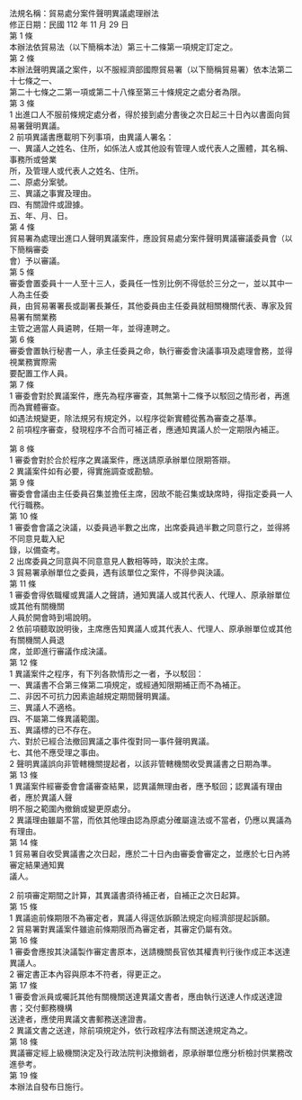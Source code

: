 法規名稱：貿易處分案件聲明異議處理辦法  
修正日期：民國 112 年 11 月 29 日  
第 1 條  
本辦法依貿易法（以下簡稱本法）第三十二條第一項規定訂定之。  
第 2 條  
本辦法聲明異議之案件，以不服經濟部國際貿易署（以下簡稱貿易署）依本法第二十七條之一、  
第二十七條之二第一項或第二十八條至第三十條規定之處分者為限。  
第 3 條  
1 出進口人不服前條規定處分者，得於接到處分書後之次日起三十日內以書面向貿易署聲明異議。  
2 前項異議書應載明下列事項，由異議人署名：  
一、異議人之姓名、住所，如係法人或其他設有管理人或代表人之團體，其名稱、事務所或營業  
所，及管理人或代表人之姓名、住所。  
二、原處分案號。  
三、異議之事實及理由。  
四、有關證件或證據。  
五、年、月、日。  
第 4 條  
貿易署為處理出進口人聲明異議案件，應設貿易處分案件聲明異議審議委員會（以下簡稱審委  
會）予以審議。  
第 5 條  
審委會置委員十一人至十三人，委員任一性別比例不得低於三分之一，並以其中一人為主任委  
員，由貿易署署長或副署長兼任，其他委員由主任委員就相關機關代表、專家及貿易署有關業務  
主管之適當人員遴聘，任期一年，並得連聘之。  
第 6 條  
審委會置執行秘書一人，承主任委員之命，執行審委會決議事項及處理會務，並得視業務實際需  
要配置工作人員。  
第 7 條  
1 審委會對於異議案件，應先為程序審查，其無第十二條予以駁回之情形者，再進而為實體審查。  
如遇法規變更，除法規另有規定外，以程序從新實體從舊為審查之基準。  
2 前項程序審查，發現程序不合而可補正者，應通知異議人於一定期限內補正。  


第 8 條  
1 審委會對於合於程序之異議案件，應送請原承辦單位限期答辯。  
2 異議案件如有必要，得實施調查或勘驗。  
第 9 條  
審委會會議由主任委員召集並擔任主席，因故不能召集或缺席時，得指定委員一人代行職務。  
第 10 條  
1 審委會會議之決議，以委員過半數之出席，出席委員過半數之同意行之，並得將不同意見載入紀  
錄，以備查考。  
2 出席委員之同意與不同意意見人數相等時，取決於主席。  
3 貿易署承辦單位之委員，遇有該單位之案件，不得參與決議。  
第 11 條  
1 審委會得依職權或異議人之聲請，通知異議人或其代表人、代理人、原承辦單位或其他有關機關  
人員於開會時到場說明。  
2 依前項聽取說明後，主席應告知異議人或其代表人、代理人、原承辦單位或其他有關機關人員退  
席，並即進行審議作成決議。  
第 12 條  
1 異議案件之程序，有下列各款情形之一者，予以駁回：  
一、異議書不合第三條第二項規定，或經通知限期補正而不為補正。  
二、非因不可抗力因素逾越規定期間聲明異議。  
三、異議人不適格。  
四、不屬第二條異議範圍。  
五、異議標的已不存在。  
六、對於已經合法撤回異議之事件復對同一事件聲明異議。  
七、其他不應受理之事由。  
2 聲明異議誤向非管轄機關提起者，以該非管轄機關收受異議書之日期為準。  
第 13 條  
1 異議案件經審委會會議審查結果，認異議無理由者，應予駁回；認異議有理由者，應於異議人聲  
明不服之範圍內撤銷或變更原處分。  
2 異議理由雖屬不當，而依其他理由認為原處分確屬違法或不當者，仍應以異議為有理由。  
第 14 條  
1 貿易署自收受異議書之次日起，應於二十日內由審委會審定之，並應於七日內將審定結果通知異  
議人。  


2 前項審定期間之計算，其異議書須待補正者，自補正之次日起算。  
第 15 條  
1 異議逾前條期限不為審定者，異議人得逕依訴願法規定向經濟部提起訴願。  
2 貿易署對異議案件雖逾前條期限而為審定者，其審定仍屬有效。  
第 16 條  
1 審委會應按其決議製作審定書原本，送請機關長官依其權責判行後作成正本送達異議人。  
2 審定書正本內容與原本不符者，得更正之。  
第 17 條  
1 審委會派員或囑託其他有關機關送達異議文書者，應由執行送達人作成送達證書；交付郵務機構  
送達者，應使用異議文書郵務送達證書。  
2 異議文書之送達，除前項規定外，依行政程序法有關送達規定為之。  
第 18 條  
異議審定經上級機關決定及行政法院判決撤銷者，原承辦單位應分析檢討供業務改進參考。  
第 19 條  
本辦法自發布日施行。  


